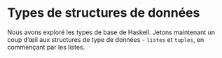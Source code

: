 # Types de structures de données
Nous avons exploré les types de base de Haskell. Jetons maintenant un coup d’œil aux structures de type de données - ```listes``` et ```tuples```, en commençant par les listes.
